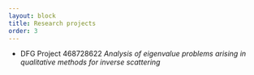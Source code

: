 ```yaml
---
layout: block
title: Research projects
order: 3
---
```


* DFG Project 468728622 _Analysis of eigenvalue problems arising in qualitative methods for inverse scattering_  <!-- https://gepris.dfg.de/gepris/projekt/468728622?context=projekt&task=showDetail&id=468728622& -->
